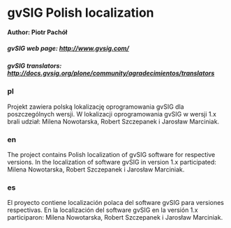 # gvSIG Polish localization
**Author: Piotr Pachół**

##### *gvSIG web page: http://www.gvsig.com/*
##### *gvSIG translators: http://docs.gvsig.org/plone/community/agradecimientos/translators*

### pl
Projekt zawiera polską lokalizację oprogramowania gvSIG dla poszczególnych wersji.
W lokalizacji oprogramowania gvSIG w wersji 1.x brali udział:
Milena Nowotarska, Robert Szczepanek i Jarosław Marciniak.

### en
The project contains Polish localization of gvSIG software for respective versions.
In the localization of software gvSIG in version 1.x participated:
Milena Nowotarska, Robert Szczepanek i Jarosław Marciniak.

### es
El proyecto contiene localización polaca del software gvSIG para versiones respectivas.
En la localización del software gvSIG en la versión 1.x participaron:
Milena Nowotarska, Robert Szczepanek i Jarosław Marciniak.
